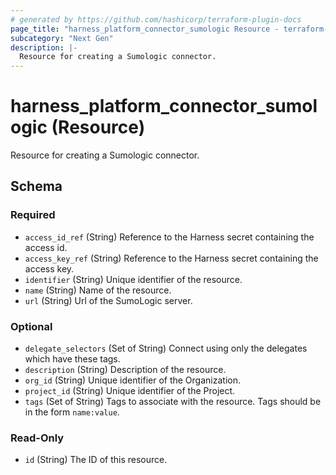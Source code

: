 ```yaml
---
# generated by https://github.com/hashicorp/terraform-plugin-docs
page_title: "harness_platform_connector_sumologic Resource - terraform-provider-harness"
subcategory: "Next Gen"
description: |-
  Resource for creating a Sumologic connector.
---
```


# harness_platform_connector_sumologic (Resource)

Resource for creating a Sumologic connector.



<!-- schema generated by tfplugindocs -->
## Schema

### Required

- `access_id_ref` (String) Reference to the Harness secret containing the access id.
- `access_key_ref` (String) Reference to the Harness secret containing the access key.
- `identifier` (String) Unique identifier of the resource.
- `name` (String) Name of the resource.
- `url` (String) Url of the SumoLogic server.

### Optional

- `delegate_selectors` (Set of String) Connect using only the delegates which have these tags.
- `description` (String) Description of the resource.
- `org_id` (String) Unique identifier of the Organization.
- `project_id` (String) Unique identifier of the Project.
- `tags` (Set of String) Tags to associate with the resource. Tags should be in the form `name:value`.

### Read-Only

- `id` (String) The ID of this resource.


